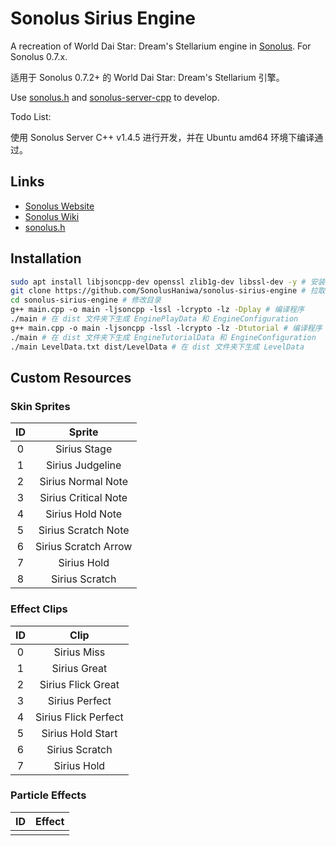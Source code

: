 # Sonolus Sirius Engine

A recreation of World Dai Star: Dream's Stellarium engine in [Sonolus](https://sonolus.com). For Sonolus 0.7.x.

适用于 Sonolus 0.7.2+ 的 World Dai Star: Dream's Stellarium 引擎。

Use [sonolus.h](https://github.com/SonolusHaniwa/sonolus.h) and [sonolus-server-cpp](https://github.com/SonolusHaniwa/sonolus-server-cpp) to develop.

Todo List:



使用 Sonolus Server C++ v1.4.5 进行开发，并在 Ubuntu amd64 环境下编译通过。

## Links

- [Sonolus Website](https://sonolus.com) 
- [Sonolus Wiki](https://github.com/NonSpicyBurrito/sonolus-wiki)
- [sonolus.h](https://github.com/SonolusHaniwa/sonolus.h)

## Installation

```bash
sudo apt install libjsoncpp-dev openssl zlib1g-dev libssl-dev -y # 安装环境依赖
git clone https://github.com/SonolusHaniwa/sonolus-sirius-engine # 拉取源码
cd sonolus-sirius-engine # 修改目录
g++ main.cpp -o main -ljsoncpp -lssl -lcrypto -lz -Dplay # 编译程序
./main # 在 dist 文件夹下生成 EnginePlayData 和 EngineConfiguration
g++ main.cpp -o main -ljsoncpp -lssl -lcrypto -lz -Dtutorial # 编译程序
./main # 在 dist 文件夹下生成 EngineTutorialData 和 EngineConfiguration
./main LevelData.txt dist/LevelData # 在 dist 文件夹下生成 LevelData
```

## Custom Resources

### Skin Sprites

|ID|Sprite| 
|:-:|:-:|
|0|Sirius Stage|
|1|Sirius Judgeline|
|2|Sirius Normal Note|
|3|Sirius Critical Note|
|4|Sirius Hold Note|
|5|Sirius Scratch Note|
|6|Sirius Scratch Arrow|
|7|Sirius Hold|
|8|Sirius Scratch|

### Effect Clips

|ID|Clip|
|:-:|:-:|
|0|Sirius Miss|
|1|Sirius Great|
|2|Sirius Flick Great|
|3|Sirius Perfect|
|4|Sirius Flick Perfect|
|5|Sirius Hold Start|
|6|Sirius Scratch|
|7|Sirius Hold|

### Particle Effects

|ID|Effect|
|:-:|:-:|
|||